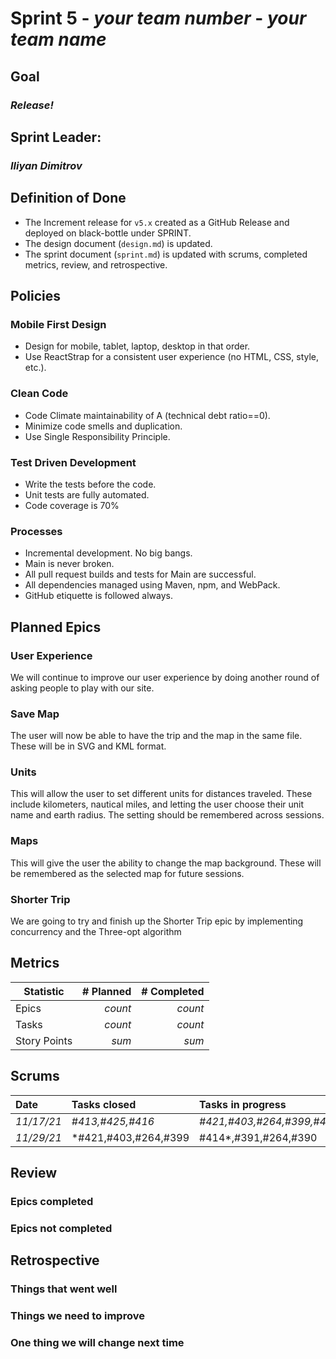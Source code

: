 # Sprint 5 - *your team number* - *your team name*

## Goal
### *Release!*

## Sprint Leader: 
### *Iliyan Dimitrov*

## Definition of Done

* The Increment release for `v5.x` created as a GitHub Release and deployed on black-bottle under SPRINT.
* The design document (`design.md`) is updated.
* The sprint document (`sprint.md`) is updated with scrums, completed metrics, review, and retrospective.

## Policies

### Mobile First Design
* Design for mobile, tablet, laptop, desktop in that order.
* Use ReactStrap for a consistent user experience (no HTML, CSS, style, etc.).

### Clean Code
* Code Climate maintainability of A (technical debt ratio==0).
* Minimize code smells and duplication.
* Use Single Responsibility Principle.

### Test Driven Development
* Write the tests before the code.
* Unit tests are fully automated.
* Code coverage is 70%

### Processes
* Incremental development.  No big bangs.
* Main is never broken. 
* All pull request builds and tests for Main are successful.
* All dependencies managed using Maven, npm, and WebPack.
* GitHub etiquette is followed always.


## Planned Epics

### User Experience
We will continue to improve our user experience by doing another round of asking people to play with our site.

### Save Map
The user will now be able to have the trip and the map in the same file. These will be in SVG and KML format.

### Units
This will allow the user to set different units for distances traveled. These include kilometers, nautical miles, and letting the user choose their unit name and earth radius. The setting should be remembered across sessions.

### Maps
This will give the user the ability to change the map background. These will be remembered as the selected map for future sessions.

### Shorter Trip
We are going to try and finish up the Shorter Trip epic by implementing concurrency and the Three-opt algorithm

## Metrics

| Statistic | # Planned | # Completed |
| --- | ---: | ---: |
| Epics | *count* | *count* |
| Tasks |  *count*   | *count* | 
| Story Points |  *sum*  | *sum* | 


## Scrums

| Date | Tasks closed  | Tasks in progress | Impediments |
| :--- | :--- | :--- | :--- |
| *11/17/21* | *#413,#425,#416* | *#421,#403,#264,#399,#414* | None | 
| *11/29/21* | *#421,#403,#264,#399 | #414*,#391,#264,#390 | None | 


## Review

### Epics completed  

### Epics not completed 

## Retrospective

### Things that went well

### Things we need to improve

### One thing we will change next time
